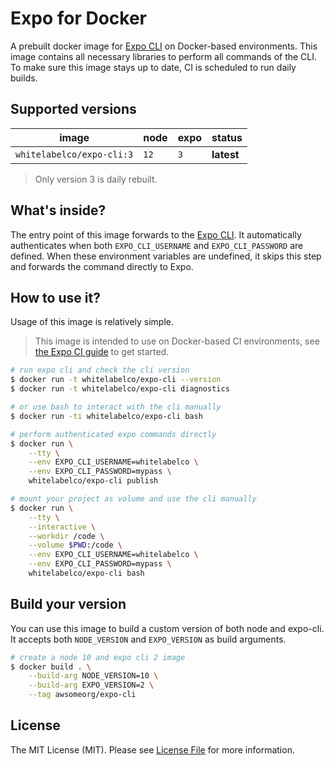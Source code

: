 # Expo for Docker

A prebuilt docker image for [Expo CLI][link-cli] on Docker-based environments.
This image contains all necessary libraries to perform all commands of the CLI.
To make sure this image stays up to date, CI is scheduled to run daily builds.

## Supported versions

image                 | node  | expo  | status
---                   | ---   | ---   | ---
`whitelabelco/expo-cli:3` | `12`  | `3`   | **latest**

> Only version 3 is daily rebuilt.

## What's inside?

The entry point of this image forwards to the [Expo CLI][link-cli].
It automatically authenticates when both `EXPO_CLI_USERNAME` and `EXPO_CLI_PASSWORD` are defined.
When these environment variables are undefined, it skips this step and forwards the command directly to Expo.

## How to use it?

Usage of this image is relatively simple.

> This image is intended to use on Docker-based CI environments, see [the Expo CI guide][link-docs] to get started.

```bash
# run expo cli and check the cli version
$ docker run -t whitelabelco/expo-cli --version
$ docker run -t whitelabelco/expo-cli diagnostics

# or use bash to interact with the cli manually
$ docker run -ti whitelabelco/expo-cli bash

# perform authenticated expo commands directly
$ docker run \
    --tty \
    --env EXPO_CLI_USERNAME=whitelabelco \
    --env EXPO_CLI_PASSWORD=mypass \
    whitelabelco/expo-cli publish

# mount your project as volume and use the cli manually
$ docker run \
    --tty \
    --interactive \
    --workdir /code \
    --volume $PWD:/code \
    --env EXPO_CLI_USERNAME=whitelabelco \
    --env EXPO_CLI_PASSWORD=mypass \
    whitelabelco/expo-cli bash
```

## Build your version

You can use this image to build a custom version of both node and expo-cli.
It accepts both `NODE_VERSION` and `EXPO_VERSION` as build arguments.

```bash
# create a node 10 and expo cli 2 image
$ docker build . \
    --build-arg NODE_VERSION=10 \
    --build-arg EXPO_VERSION=2 \
    --tag awsomeorg/expo-cli
```

## License

The MIT License (MIT). Please see [License File](LICENSE.md) for more information.

[link-cli]: https://docs.expo.io/versions/latest/workflow/expo-cli
[link-docs]: https://docs.expo.io/versions/latest/guides/setting-up-continuous-integration
